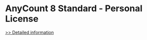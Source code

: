 # AnyCount 8 Standard - Personal License
[>> Detailed information](https://secure.shareit.com/shareit/product.html?productid=300528819&affiliateid=200057808)